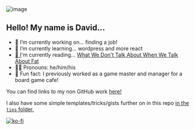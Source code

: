 ![image](https://i.imgur.com/zobZxld.jpg)

## Hello! My name is David...

- 🔭 I’m currently working on... finding a job!
- 🌱 I’m currently learning... wordpress and more react
- [📖 I](https://www.goodreads.com/user/show/91776686-david-vogel)'m currently reading... [What We Don't Talk About When We Talk About Fat](https://openlibrary.org/works/OL21905559W/What_We_Don%27t_Talk_about_When_We_Talk_about_Fat)
- 🙋‍♂️ Pronouns: he/him/his
- 🎲 Fun fact: I previously worked as a game master and manager for a board game cafe!

You can find links to my non GitHub work [here!](https://github.com/davidvdev/davidvdev/blob/main/related-links-showcase.md)

I also have some simple templates/tricks/gists further on in this repo [in the `tips` folder.](https://github.com/davidvdev/davidvdev/blob/main/tips)

[![ko-fi](https://ko-fi.com/img/githubbutton_sm.svg)](https://ko-fi.com/S6S55K9XD)
